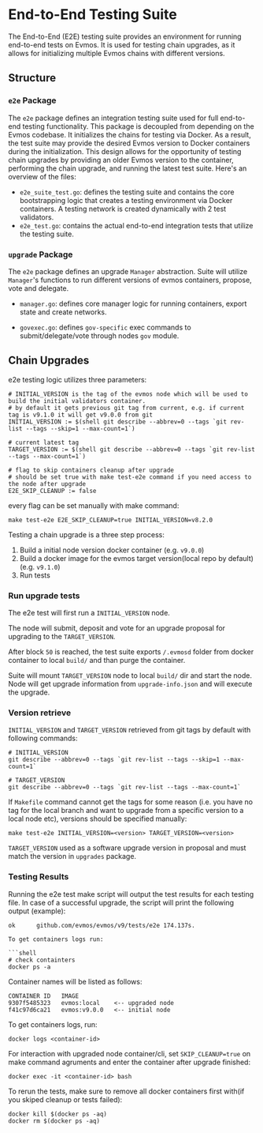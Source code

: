 # End-to-End Testing Suite

The End-to-End (E2E) testing suite provides an environment for running end-to-end tests on Evmos. It is used for testing chain upgrades, as it allows for initializing multiple Evmos chains with different versions.

## Structure

### `e2e` Package

The `e2e` package defines an integration testing suite used for full end-to-end testing functionality. This package is decoupled from depending on the Evmos codebase. It initializes the chains for testing via Docker.
As a result, the test suite may provide the desired Evmos version to Docker containers during the initialization. This design allows for the opportunity of testing chain upgrades by providing an older Evmos version to the container, performing the chain upgrade, and running the latest test suite. Here's an overview of the files:

* `e2e_suite_test.go`: defines the testing suite and contains the core bootstrapping logic that creates a testing environment via Docker containers. A testing network is created dynamically with 2 test validators.
* `e2e_test.go`: contains the actual end-to-end integration tests that utilize the testing suite.

### `upgrade` Package

The `e2e` package defines an upgrade `Manager` abstraction. Suite will utilize `Manager`'s functions to run different versions of evmos containers, propose, vote and delegate.

* `manager.go`: defines core manager logic for running containers, export state and create networks.

* `govexec.go`: defines `gov-specific` exec commands to submit/delegate/vote through nodes `gov` module.

## Chain Upgrades

e2e testing logic utilizes three parameters:

```shell
# INITIAL_VERSION is the tag of the evmos node which will be used to build the initial validators container.
# by default it gets previous git tag from current, e.g. if current tag is v9.1.0 it will get v9.0.0 from git
INITIAL_VERSION := $(shell git describe --abbrev=0 --tags `git rev-list --tags --skip=1 --max-count=1`)

# current latest tag
TARGET_VERSION := $(shell git describe --abbrev=0 --tags `git rev-list --tags --max-count=1`)

# flag to skip containers cleanup after upgrade
# should be set true with make test-e2e command if you need access to the node after upgrade
E2E_SKIP_CLEANUP := false
```

every flag can be set manually with make command:

```shell
make test-e2e E2E_SKIP_CLEANUP=true INITIAL_VERSION=v8.2.0
```

Testing a chain upgrade is a three step process:

1. Build a initial node version docker container (e.g. `v9.0.0`)
2. Build a docker image for the evmos target version(local repo by default) (e.g. `v9.1.0`)
3. Run tests

### Run upgrade tests

The e2e test will first run a `INITIAL_VERSION` node.

The node will submit, deposit and vote for an upgrade proposal for upgrading to the `TARGET_VERSION`.

After block `50` is reached, the test suite exports `/.evmosd` folder from docker container to local `build/` and than purge the container.

Suite will mount `TARGET_VERSION` node to local `build/` dir and start the node. Node will get upgrade information from `upgrade-info.json` and will execute the upgrade.

### Version retrieve

`INITIAL_VERSION` and `TARGET_VERSION` retrieved from git tags by default with following commands:

```shell
# INITIAL_VERSION
git describe --abbrev=0 --tags `git rev-list --tags --skip=1 --max-count=1`

# TARGET_VERSION
git describe --abbrev=0 --tags `git rev-list --tags --max-count=1`
```

If `Makefile` command cannot get the tags for some reason (i.e. you have no tag for the local branch and want to upgrade from a specific version to a local node etc), versions should be specified manually:

```shell
make test-e2e INITIAL_VERSION=<version> TARGET_VERSION=<version>
```

`TARGET_VERSION` used as a software upgrade version in proposal and must match the version in `upgrades` package.

### Testing Results

Running the e2e test make script will output the test results for each testing file. In case of a successful upgrade, the script will print the following output (example):

```shell
ok  	github.com/evmos/evmos/v9/tests/e2e	174.137s.

To get containers logs run:

```shell
# check containters
docker ps -a
```

Container names will be listed as follows:

```log
CONTAINER ID   IMAGE
9307f5485323   evmos:local    <-- upgraded node
f41c97d6ca21   evmos:v9.0.0   <-- initial node
```

To get containers logs, run:

```shell
docker logs <container-id>
```

For interaction with upgraded node container/cli, set `SKIP_CLEANUP=true` on make command agruments and enter the container after upgrade finished:

```shell
docker exec -it <container-id> bash
```

To rerun the tests, make sure to remove all docker containers first with(if you skiped cleanup or tests failed):

```shell
docker kill $(docker ps -aq)
docker rm $(docker ps -aq)
```
